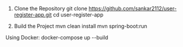 1. Clone the Repository
git clone https://github.com/sankar2112/user-register-app.git
cd user-register-app

2. Build the Project
mvn clean install
mvn spring-boot:run

Using Docker:
docker-compose up --build
